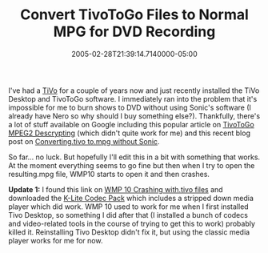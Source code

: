 ﻿---
title: Convert TivoToGo Files to Normal MPG for DVD Recording
date: "2005-02-28T21:39:14.7140000-05:00"
description: "I've had a [TiVo](http://www.tivo.com/) for a couple of years now"
featuredImage: img/1839-featured.png
---

I've had a [TiVo](http://www.tivo.com/) for a couple of years now and just recently installed the TiVo Desktop and TivoToGo software. I immediately ran into the problem that it's impossible for me to burn shows to DVD without using Sonic's software (I already have Nero so why should I buy something else?). Thankfully, there's a lot of stuff available on Google including this popular article on [TivoToGo MPEG2 Descrypting](http://www.evillabs.net/tivo) (which didn't quite work for me) and this recent blog post on [Converting.tivo to.mpg without Sonic](http://andrewconnell.com/blog/archive/2005/01/22/868.aspx).

So far… no luck. But hopefully I'll edit this in a bit with something that works. At the moment everything seems to go fine but then when I try to open the resulting.mpg file, WMP10 starts to open it and then crashes.

**Update 1:** I found this link on [WMP 10 Crashing with.tivo files](http://www.tivocommunity.com/tivo-vb/archive/index.php/t-224781.html) and downloaded the [K-Lite Codec Pack](http://www.free-codecs.com/download/K_Lite_Codec_Pack.htm) which includes a stripped down media player which did work. WMP 10 used to work for me when I first installed Tivo Desktop, so something I did after that (I installed a bunch of codecs and video-related tools in the course of trying to get this to work) probably killed it. Reinstalling Tivo Desktop didn't fix it, but using the classic media player works for me for now.

